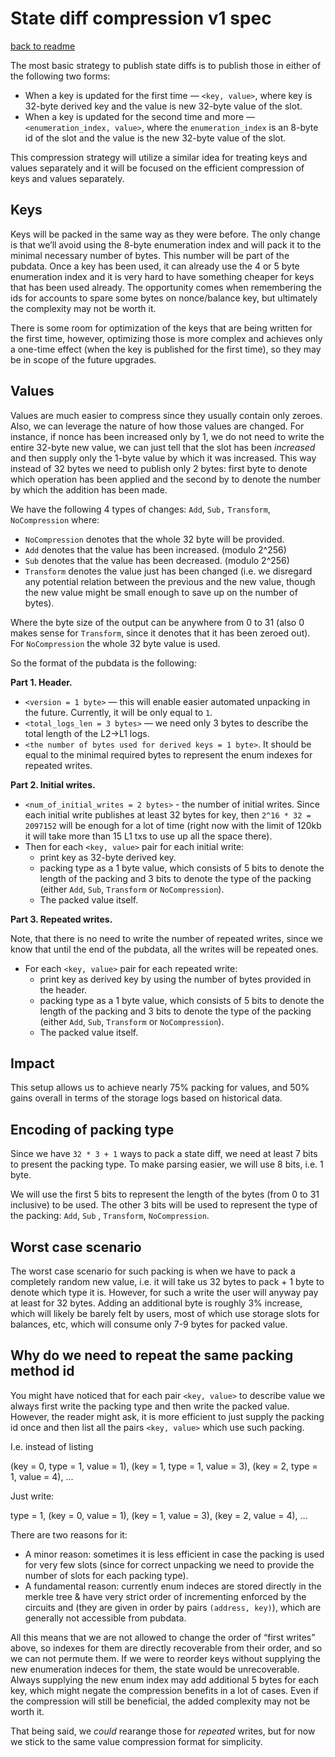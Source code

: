 # State diff compression v1 spec

[back to readme](../../README.md)

The most basic strategy to publish state diffs is to publish those in either of the following two forms:

- When a key is updated for the first time — `<key, value>`, where key is 32-byte derived key and the value is new 32-byte value of the slot.
- When a key is updated for the second time and more — `<enumeration_index, value>`, where the `enumeration_index` is an 8-byte id of the slot and the value is the new 32-byte value of the slot.

This compression strategy will utilize a similar idea for treating keys and values separately and it will be focused on the efficient compression of keys and values separately.

## Keys

Keys will be packed in the same way as they were before. The only change is that we’ll avoid using the 8-byte enumeration index and will pack it to the minimal necessary number of bytes. This number will be part of the pubdata. Once a key has been used, it can already use the 4 or 5 byte enumeration index and it is very hard to have something cheaper for keys that has been used already. The opportunity comes when remembering the ids for accounts to spare some bytes on nonce/balance key, but ultimately the complexity may not be worth it.

There is some room for optimization of the keys that are being written for the first time, however, optimizing those is more complex and achieves only a one-time effect (when the key is published for the first time), so they may be in scope of the future upgrades.

## Values

Values are much easier to compress since they usually contain only zeroes. Also, we can leverage the nature of how those values are changed. For instance, if nonce has been increased only by 1, we do not need to write the entire 32-byte new value, we can just tell that the slot has been *increased* and then supply only the 1-byte value by which it was increased. This way instead of 32 bytes we need to publish only 2 bytes: first byte to denote which operation has been applied and the second by to denote the number by which the addition has been made.

We have the following 4 types of changes: `Add`, `Sub,` `Transform`, `NoCompression` where:

- `NoCompression` denotes that the whole 32 byte will be provided.
- `Add` denotes that the value has been increased. (modulo 2^256)
- `Sub` denotes that the value has been decreased. (modulo 2^256)
- `Transform` denotes the value just has been changed (i.e. we disregard any potential relation between the previous and the new value, though the new value might be small enough to save up on the number of bytes).

Where the byte size of the output can be anywhere from 0 to 31 (also 0 makes sense for `Transform`, since it denotes that it has been zeroed out). For `NoCompression` the whole 32 byte value is used.

So the format of the pubdata is the following:

**Part 1. Header.**

- `<version = 1 byte>` — this will enable easier automated unpacking in the future. Currently, it will be only equal to `1`.
- `<total_logs_len = 3 bytes>` — we need only 3 bytes to describe the total length of the L2→L1 logs.
- `<the number of bytes used for derived keys = 1 byte>`. It should be equal to the minimal required bytes to represent the enum indexes for repeated writes.

**Part 2. Initial writes.**

- `<num_of_initial_writes = 2 bytes>` - the number of initial writes. Since each initial write publishes at least 32 bytes for key, then `2^16 * 32 = 2097152` will be enough for a lot of time (right now with the limit of 120kb it will take more than 15 L1 txs to use up all the space there).
- Then for each `<key, value>` pair for each initial write:
  - print key as 32-byte derived key.
  - packing type as a 1 byte value, which consists of 5 bits to denote the length of the packing and 3 bits to denote the type of the packing (either `Add`, `Sub`, `Transform` or `NoCompression`).
  - The packed value itself.

**Part 3. Repeated writes.**

Note, that there is no need to write the number of repeated writes, since we know that until the end of the pubdata, all the writes will be repeated ones.

- For each `<key, value>` pair for each repeated write:
  - print key as derived key by using the number of bytes provided in the header.
  - packing type as a 1 byte value, which consists of 5 bits to denote the length of the packing and 3 bits to denote the type of the packing (either `Add`, `Sub`, `Transform` or `NoCompression`).
  - The packed value itself.

## Impact

This setup allows us to achieve nearly 75% packing for values, and 50% gains overall in terms of the storage logs based on historical data.

## Encoding of packing type

Since we have `32 * 3 + 1` ways to pack a state diff, we need at least 7 bits to present the packing type. To make parsing easier, we will use 8 bits, i.e. 1 byte.

We will use the first 5 bits to represent the length of the bytes (from 0 to 31 inclusive) to be used. The other 3 bits will be used to represent the type of the packing: `Add`, `Sub` , `Transform`, `NoCompression`.

## Worst case scenario

The worst case scenario for such packing is when we have to pack a completely random new value, i.e. it will take us 32 bytes to pack + 1 byte to denote which type it is. However, for such a write the user will anyway pay at least for 32 bytes. Adding an additional byte is roughly 3% increase, which will likely be barely felt by users, most of which use storage slots for balances, etc, which will consume only 7-9 bytes for packed value.

## Why do we need to repeat the same packing method id

You might have noticed that for each pair `<key, value>` to describe value we always first write the packing type and then write the packed value. However, the reader might ask, it is more efficient to just supply the packing id once and then list all the pairs `<key, value>` which use such packing.

I.e. instead of listing

(key = 0, type = 1, value = 1), (key = 1, type = 1, value = 3), (key = 2, type = 1, value = 4), …

Just write:

type = 1, (key = 0, value = 1), (key = 1, value = 3), (key = 2, value = 4), …

There are two reasons for it:

- A minor reason: sometimes it is less efficient in case the packing is used for very few slots (since for correct unpacking we need to provide the number of slots for each packing type).
- A fundamental reason: currently enum indeces are stored directly in the merkle tree & have very strict order of incrementing enforced by the circuits and (they are given in order by pairs `(address, key)`), which are generally not accessible from pubdata.

All this means that we are not allowed to change the order of “first writes” above, so indexes for them are directly recoverable from their order, and so we can not permute them. If we were to reorder keys without supplying the new enumeration indeces for them, the state would be unrecoverable. Always supplying the new enum index may add additional 5 bytes for each key, which might negate the compression benefits in a lot of cases. Even if the compression will still be beneficial, the added complexity may not be worth it.

That being said, we *could* rearange those for *repeated* writes, but for now we stick to the same value compression format for simplicity.
